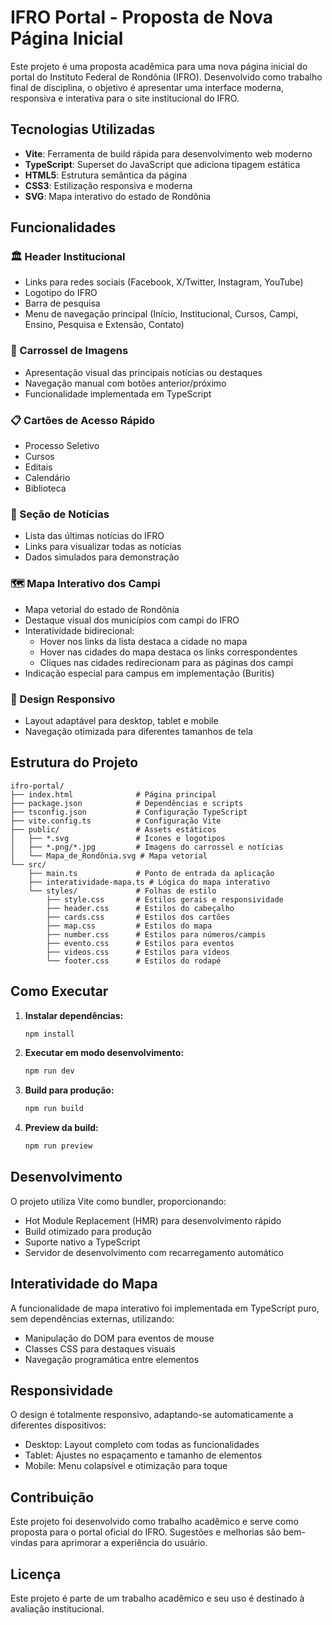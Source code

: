 # IFRO Portal - Proposta de Nova Página Inicial

Este projeto é uma proposta acadêmica para uma nova página inicial do portal do Instituto Federal de Rondônia (IFRO). Desenvolvido como trabalho final de disciplina, o objetivo é apresentar uma interface moderna, responsiva e interativa para o site institucional do IFRO.

## Tecnologias Utilizadas

- **Vite**: Ferramenta de build rápida para desenvolvimento web moderno
- **TypeScript**: Superset do JavaScript que adiciona tipagem estática
- **HTML5**: Estrutura semântica da página
- **CSS3**: Estilização responsiva e moderna
- **SVG**: Mapa interativo do estado de Rondônia

## Funcionalidades

### 🏛️ Header Institucional
- Links para redes sociais (Facebook, X/Twitter, Instagram, YouTube)
- Logotipo do IFRO
- Barra de pesquisa
- Menu de navegação principal (Início, Institucional, Cursos, Campi, Ensino, Pesquisa e Extensão, Contato)

### 🎠 Carrossel de Imagens
- Apresentação visual das principais notícias ou destaques
- Navegação manual com botões anterior/próximo
- Funcionalidade implementada em TypeScript

### 📋 Cartões de Acesso Rápido
- Processo Seletivo
- Cursos
- Editais
- Calendário
- Biblioteca

### 📰 Seção de Notícias
- Lista das últimas notícias do IFRO
- Links para visualizar todas as notícias
- Dados simulados para demonstração

### 🗺️ Mapa Interativo dos Campi
- Mapa vetorial do estado de Rondônia
- Destaque visual dos municípios com campi do IFRO
- Interatividade bidirecional:
  - Hover nos links da lista destaca a cidade no mapa
  - Hover nas cidades do mapa destaca os links correspondentes
  - Cliques nas cidades redirecionam para as páginas dos campi
- Indicação especial para campus em implementação (Buritis)

### 📱 Design Responsivo
- Layout adaptável para desktop, tablet e mobile
- Navegação otimizada para diferentes tamanhos de tela

## Estrutura do Projeto

```
ifro-portal/
├── index.html              # Página principal
├── package.json            # Dependências e scripts
├── tsconfig.json           # Configuração TypeScript
├── vite.config.ts          # Configuração Vite
├── public/                 # Assets estáticos
│   ├── *.svg               # Ícones e logotipos
│   ├── *.png/*.jpg         # Imagens do carrossel e notícias
│   └── Mapa_de_Rondônia.svg # Mapa vetorial
└── src/
    ├── main.ts             # Ponto de entrada da aplicação
    ├── interatividade-mapa.ts # Lógica do mapa interativo
    └── styles/             # Folhas de estilo
        ├── style.css       # Estilos gerais e responsividade
        ├── header.css      # Estilos do cabeçalho
        ├── cards.css       # Estilos dos cartões
        ├── map.css         # Estilos do mapa
        ├── number.css      # Estilos para números/campis
        ├── evento.css      # Estilos para eventos
        ├── videos.css      # Estilos para vídeos
        └── footer.css      # Estilos do rodapé
```

## Como Executar

1. **Instalar dependências:**
   ```bash
   npm install
   ```

2. **Executar em modo desenvolvimento:**
   ```bash
   npm run dev
   ```

3. **Build para produção:**
   ```bash
   npm run build
   ```

4. **Preview da build:**
   ```bash
   npm run preview
   ```

## Desenvolvimento

O projeto utiliza Vite como bundler, proporcionando:
- Hot Module Replacement (HMR) para desenvolvimento rápido
- Build otimizado para produção
- Suporte nativo a TypeScript
- Servidor de desenvolvimento com recarregamento automático

## Interatividade do Mapa

A funcionalidade de mapa interativo foi implementada em TypeScript puro, sem dependências externas, utilizando:
- Manipulação do DOM para eventos de mouse
- Classes CSS para destaques visuais
- Navegação programática entre elementos

## Responsividade

O design é totalmente responsivo, adaptando-se automaticamente a diferentes dispositivos:
- Desktop: Layout completo com todas as funcionalidades
- Tablet: Ajustes no espaçamento e tamanho de elementos
- Mobile: Menu colapsível e otimização para toque

## Contribuição

Este projeto foi desenvolvido como trabalho acadêmico e serve como proposta para o portal oficial do IFRO. Sugestões e melhorias são bem-vindas para aprimorar a experiência do usuário.

## Licença

Este projeto é parte de um trabalho acadêmico e seu uso é destinado à avaliação institucional.</content>
